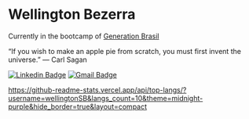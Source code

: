 # Wellington Bezerra

Currently in the bootcamp of [Generation Brasil](https://brazil.generation.org/)


“If you wish to make an apple pie from scratch, you must first invent the universe.” ― Carl Sagan

 
[![Linkedin Badge](https://img.shields.io/badge/-Wellington%20Bezerra-6633cc?style=flat-square&logo=Linkedin&logoColor=white&link=https://www.linkedin.com/in/wellington-bezerra-005139165/)](https://www.linkedin.com/in/wellington-bezerra-005139165/) 
[![Gmail Badge](https://img.shields.io/badge/-wellingtonsouza2504@gmail.com-6633cc?style=flat-square&logo=Gmail&logoColor=white&link=mailto:wellingtonsouza2504@gmail.com)](mailto:wellingtonsouza2504@gmail.com)

https://github-readme-stats.vercel.app/api/top-langs/?username=wellingtonSB&langs_count=10&theme=midnight-purple&hide_border=true&layout=compact
